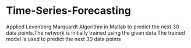 # Time-Series-Forecasting
Applied Levenberg Marquardt Algorithm in Matlab to predict the next 30 data points.The network is initially trained using the given data.The trained model is used to predict the next 30 data points
